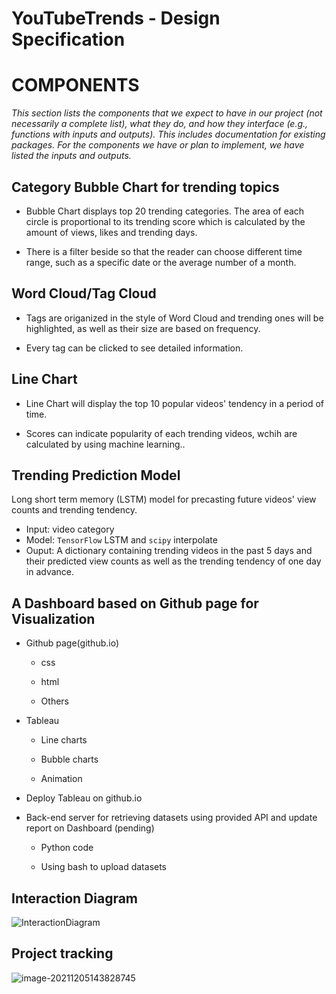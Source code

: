 # YouTubeTrends - Design Specification

# COMPONENTS

*This section lists the components that we expect to have in our project (not necessarily a complete list), what they do, and how they interface (e.g., functions with inputs and outputs). This includes documentation for existing packages. For the components we have or plan to implement, we have listed the inputs and outputs.*


## Category Bubble Chart for trending topics 

* Bubble Chart displays top 20 trending categories. The area of each circle is proportional to its trending score which is calculated by the amount of views, likes and trending days.

* There is a filter beside so that the reader can choose different time range, such as a specific date or the average number of a month.

## Word Cloud/Tag Cloud

* Tags are origanized in the style of Word Cloud and trending ones will be highlighted, as well as their size are based on frequency.

* Every tag can be clicked to see detailed information.


## Line Chart

* Line Chart will display the top 10 popular videos' tendency in a period of time.

* Scores can indicate popularity of each trending videos, wchih are calculated by using machine learning..


## Trending Prediction Model

Long short term memory (LSTM) model for precasting future videos' view counts and trending tendency.

* Input: video category
* Model: `TensorFlow` LSTM and `scipy` interpolate
* Ouput: A dictionary containing trending videos in the past 5 days and their predicted view counts as well as the trending tendency of one day in advance.

## A Dashboard based on Github page for Visualization

* Github page(github.io)
  
  * css
  
  * html
  
  * Others

* Tableau
  
  * Line charts
  
  * Bubble charts
  
  * Animation 

* Deploy Tableau on github.io 


* Back-end server for retrieving datasets using provided API and update report on Dashboard (pending)

  * Python code

  * Using bash to upload datasets


## Interaction Diagram

![InteractionDiagram](https://mechhucloud.oss-cn-hangzhou.aliyuncs.com/uPic/InteractionDiagram.png)


## Project tracking

![image-20211205143828745](https://mechhucloud.oss-cn-hangzhou.aliyuncs.com/uPic/image-20211205143828745.png)
